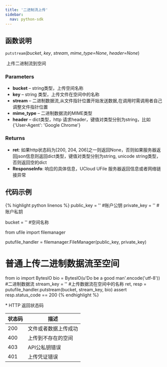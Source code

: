 ```yaml
---  
title: '二进制流上传'
sidebar:
  nav: python-sdk
---
```


## 函数说明

`putstream`(*bucket*, *key*, *stream*, *mime_type=None*, *header=None*)

​				上传二进制流到空间

### Parameters

- **bucket** – string类型，上传空间名称
- **key** – string 类型，上传文件在空间中的名称
- **stream** – 二进制数据流,从文件指针位置开始发送数据,在调用时需调用者自己调整文件指针位置
- **mime_type** – 二进制数据流的MIME类型
- **header** – dict类型，http 请求header，键值对类型分别为string，比如{'User-Agent': 'Google Chrome'}

### Returns

* **ret**: 如果http状态码为[200, 204, 206]之一则返回None，否则如果服务器返回json信息则返回dict类型，键值对类型分别为string, unicode string类型，否则返回空的dict
* **ResponseInfo**: 响应的具体信息，UCloud UFile 服务器返回信息或者网络链接异常

## 代码示例

<div class="copyable" markdown="1">

{% highlight python linenos %}
public_key = ''         #账户公钥
private_key = ''        #账户私钥

bucket = ''             #空间名称

from ufile import filemanager

putufile_handler = filemanager.FileManager(public_key, private_key)
# 普通上传二进制数据流至空间
from io import BytesIO
bio = BytesIO(u'Do be a good man'.encode('utf-8'))  #二进制数据流
stream_key = ''                                     #上传数据流在空间中的名称
ret, resp = putufile_handler.putstream(bucket, stream_key, bio)
assert resp.status_code == 200
{% endhighlight %}
</div>
* HTTP 返回状态码

| 状态码 | 描述                 |
| ------ | -------------------- |
| 200    | 文件或者数据上传成功 |
| 400    | 上传到不存在的空间   |
| 403    | API公私钥错误        |
| 401    | 上传凭证错误         |
